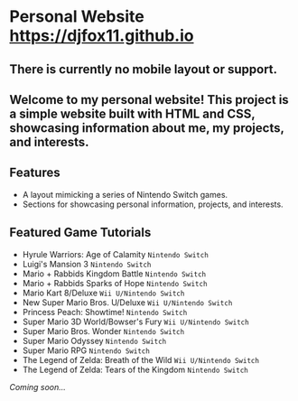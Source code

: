 # Personal Website https://djfox11.github.io
## **There is currently no mobile layout or support.**

## Welcome to my personal website! This project is a simple website built with HTML and CSS, showcasing information about me, my projects, and interests.

## Features

- A layout mimicking a series of Nintendo Switch games.
- Sections for showcasing personal information, projects, and interests.

## Featured Game Tutorials

- Hyrule Warriors: Age of Calamity `Nintendo Switch`
- Luigi's Mansion 3 `Nintendo Switch`
- Mario + Rabbids Kingdom Battle `Nintendo Switch`
- Mario + Rabbids Sparks of Hope `Nintendo Switch`
- Mario Kart 8/Deluxe `Wii U/Nintendo Switch`
- New Super Mario Bros. U/Deluxe `Wii U/Nintendo Switch`
- Princess Peach: Showtime! `Nintendo Switch`
- Super Mario 3D World/Bowser's Fury `Wii U/Nintendo Switch`
- Super Mario Bros. Wonder `Nintendo Switch`
- Super Mario Odyssey `Nintendo Switch`
- Super Mario RPG `Nintendo Switch`
- The Legend of Zelda: Breath of the Wild `Wii U/Nintendo Switch`
- The Legend of Zelda: Tears of the Kingdom `Nintendo Switch`

_Coming soon..._
